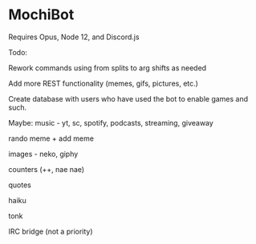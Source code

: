 # MochiBot

Requires Opus, Node 12, and Discord.js


Todo:

Rework commands using from splits to arg shifts as needed

Add more REST functionality (memes, gifs, pictures, etc.)

Create database with users who have used the bot to enable games and such.

Maybe: music - yt, sc, spotify, podcasts, streaming, giveaway

rando meme + add meme

images - neko, giphy

counters (++, nae nae)

quotes

haiku

tonk

IRC bridge (not a priority)
